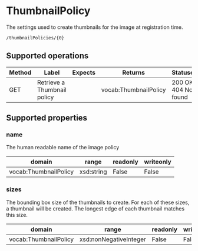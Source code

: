 
# ThumbnailPolicy

The settings used to create thumbnails for the image at registration time.


```
/thumbnailPolicies/{0}
```


## Supported operations


|Method|Label|Expects|Returns|Statuses|
|--|--|--|--|--|
|GET|Retrieve a Thumbnail policy| |vocab:ThumbnailPolicy|200 OK, 404 Not found|


## Supported properties


### name

The human readable name of the image policy


|domain|range|readonly|writeonly|
|--|--|--|--|
|vocab:ThumbnailPolicy|xsd:string|False|False|


### sizes

The bounding box size of the thumbnails to create. For each of these sizes, a thumbnail will be created. The longest edge of each thumbnail matches this size.


|domain|range|readonly|writeonly|
|--|--|--|--|
|vocab:ThumbnailPolicy|xsd:nonNegativeInteger|False|False|

